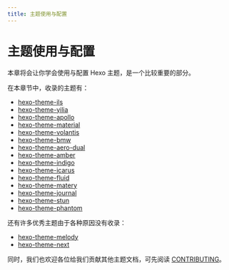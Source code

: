 ```yaml
---
title: 主题使用与配置
---
```

# 主题使用与配置

本章将会让你学会使用与配置 Hexo 主题，是一个比较重要的部分。

在本章节中，收录的主题有：

- [hexo-theme-ils](2-2-hexo-theme-ils)
- [hexo-theme-yilia](2-3-hexo-theme-yilia)
- [hexo-theme-apollo](2-4-hexo-theme-apollo)
- [hexo-theme-material](2-5-hexo-theme-material)
- [hexo-theme-volantis](2-6-hexo-theme-volantis)
- [hexo-theme-bmw](2-7-hexo-theme-bmw)
- [hexo-theme-aero-dual](2-8-hexo-theme-aero-dual)
- [hexo-theme-amber](2-9-hexo-theme-amber)
- [hexo-theme-indigo](2-10-hexo-theme-indigo)
- [hexo-theme-icarus](2-12-hexo-theme-icarus)
- [hexo-theme-fluid](2-13-hexo-theme-fluid)
- [hexo-theme-matery](2-14-hexo-theme-matery)
- [hexo-theme-journal](2-15-hexo-theme-journal)
- [hexo-theme-stun](2-16-hexo-theme-stun)
- [hexo-theme-phantom](2-17-hexo-theme-phantom)

还有许多优秀主题由于各种原因没有收录：
- [hexo-theme-melody](https://github.com/Molunerfinn/hexo-theme-melody)
- [hexo-theme-next](https://github.com/theme-next/hexo-theme-next)

同时，我们也欢迎各位给我们贡献其他主题文档，可先阅读 [CONTRIBUTING](https://github.com/EasyHexo/Easy-Hexo/blob/master/.github/CONTRIBUTING.md)。